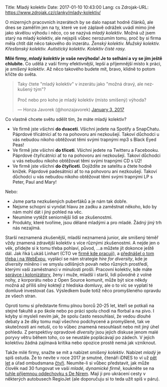 Title: Mladý kolektiv
Date: 2017-01-10 10:43:00
Lang: cs
Zdrojak-URL: https://www.zdrojak.cz/clanky/mlady-kolektiv/


O mizerných pracovních inzerátech by se dalo napsat hodně článků, ale dnes
se zaměřím jen na ty, které ve své záplavě odrážek uvádí mimo jiné jako
skvělou výhodu i něco, co se nazývá *mladý kolektiv*. Možná už jsem starý
na mladý kolektiv, ale nejspíš vůbec nerozumím tomu, proč
by si firma měla chtít dát něco takového do inzerátu. *Ženský kolektiv.
Mužský kolektiv. Křesťanský kolektiv. Autistický kolektiv. Kolektiv čisté rasy.*

**Milé firmy, *mladý kolektiv* je vaše nevýhoda! Je to selhání a vy se jím ještě
chlubíte.** Co udělá z vaší firmy efektivnější, lepší a příjemnější místo k práci,
je *smíšený kolektiv*. Až něco takového budete mít, bravo, klidně to potom
křičte do světa.

<blockquote class="twitter-tweet" data-lang="en"><p lang="cs" dir="ltr">Taky čtete &quot;mladý kolektiv&quot; v inzerátu jako &quot;možná dravý, ale nezkušený tým&quot;?<br><br>Proč nebo pro koho je mladý kolektiv (místo smíšený) výhoda?</p>&mdash; Honza Javorek (@honzajavorek) <a href="https://twitter.com/honzajavorek/status/816255990677049346">January 3, 2017</a></blockquote>

Co vlastně chcete světu sdělit tím, že máte mladý kolektiv?

- Ve firmě jste všichni **do dvaceti**. Všichni jedete na Spotify a SnapChatu. Páprdové třicátníci ať to na pohovoru ani nezkoušejí. Takoví důchodci u vás nebudou nikoho obtěžovat těmi svými trapnými mp3 s Black Eyed Peas!
- Ve firmě jste všichni **do třiceti**. Všichni jedete na Twitteru a Facebooku. Páprdové čtyřicátníci ať to na pohovoru ani nezkoušejí. Takoví důchodci u vás nebudou nikoho obtěžovat těmi svými trapnými CD s U2!
- Ve firmě jste všichni **do čtyřiceti**. Dojíždíte ze satelitu a čtete hodně knížek. Páprdové padesátníci ať to na pohovoru ani nezkoušejí. Takoví důchodci u vás nebudou nikoho obtěžovat těmi svými trapnými LP s Peter, Paul and Mary!

Nebo:

- Jsme parta nezkušených puberťáků a je nám tak dobře.
- Nejsme schopni si vyndat hlavu ze zadku a zaměstnat někoho, kdo by nám mohl dát i jiný pohled na věc.
- Neumíme vytěžit seniornější lidi se zkušenostmi.
- Produkty, které tvoříme, jsou dělané mladými a pro mladé. Žádný jiný trh nás nezajímá.

Starší neznamená zkušenější, mladší neznamená junior, ale smíšený téměř vždy znamená zdravější kolektiv s více různými zkušenostmi. A nejde jen o věk, přidejte si k tomu třeba pohlaví, původ, ...a můžete jít dokonce ještě dál. Jak říká Lukáš Linhart (CTO ve [firmě kde pracuji](https://apiary.io/company)), a [přednášel o tom třeba i na WebExpu](https://www.webexpo.cz/praha2016/prednaska/from-zero-to-profit-apiary-s-startup-lessons-learned/), vyplácí se nám strategie *hire for diversity*, kde je *diversity* míněno i ve smyslu odlišných povah nebo různých prostředí, kterými vaši zaměstnanci v minulosti prošli. Pracovní kolektiv, kde máte [správce i kolonizátory]({filename}2016-12-18_kolonizatori-a-spravci-kolonii.md), ženy i muže, mladší i starší, lidi původně z volné nohy, z korporátu nebo z Open Source komunit, může být sice někdy možná až příliš silný koktejl z hlediska domluvy, ale o to víc se vyplatí té domluvě investovat čas. Výsledkem bude totiž něco promyšleného opravdu ze všech stran.

Oproti tomu si představte firmu plnou borců 20-25 let, kteří se potkali na stejné fakultě a po škole nebo po práci spolu chodí na florbal a na pivo. I kdyby si mysleli nevím jak, že spolu často nesouhlasí, že vedou dlouhé debaty a že díky tomu mají všechno podchycené a promyšlené, tak ve skutečnosti ani netuší, co to vůbec znamená nesouhlasit nebo mít jiný úhel pohledu. Z perspektivy opravdové *diversity* jsou jejich diskuse jenom malé poryvy větru během toho, co se neustále poplácávají po zádech. V jejich kolektivu žádná zajímavá kritika nebo opozice prostě nemá jak vzniknout.

Takže milé firmy, snažte se mít a nabízet *smíšený kolektiv*. Nabízet *mladý* je spíš ostuda. Že to nevíte v roce 2017 je smutné, čtenáři iDNES to ví už [pět let](http://finance.idnes.cz/smiseny-pracovni-kolektiv-pracuje-lepe-fcl-/podnikani.aspx?c=A120515_1778109_podnikani_bab) a úřad ombudsmana [čtyři](http://ihned.cz/domaci/c1-59915010-mlady-kolektiv-diskriminace-obmudsman-varvarovsky). Neumíte-li si vůbec představit, jak může člověk nad 30 fungovat ve vaší *mladé, dynamické firmě*, koukněte se na [tuhle příjemnou oddechovku s De Nirem](http://www.csfd.cz/film/383682-stazista/). Mají ji pro ukrácení cesty v některých autobusech RegioJet (ale doporučuju si to teda užít spíš v páru).
